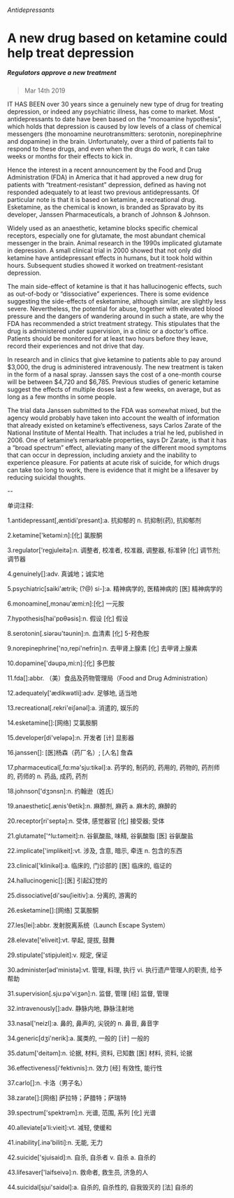 ###### Antidepressants
# A new drug based on ketamine could help treat depression 
##### Regulators approve a new treatment 
> Mar 14th 2019 
IT HAS BEEN over 30 years since a genuinely new type of drug for treating depression, or indeed any psychiatric illness, has come to market. Most antidepressants to date have been based on the “monoamine hypothesis”, which holds that depression is caused by low levels of a class of chemical messengers (the monoamine neurotransmitters: serotonin, norepinephrine and dopamine) in the brain. Unfortunately, over a third of patients fail to respond to these drugs, and even when the drugs do work, it can take weeks or months for their effects to kick in. 
Hence the interest in a recent announcement by the Food and Drug Administration (FDA) in America that it had approved a new drug for patients with “treatment-resistant” depression, defined as having not responded adequately to at least two previous antidepressants. Of particular note is that it is based on ketamine, a recreational drug. Esketamine, as the chemical is known, is branded as Spravato by its developer, Janssen Pharmaceuticals, a branch of Johnson & Johnson. 
Widely used as an anaesthetic, ketamine blocks specific chemical receptors, especially one for glutamate, the most abundant chemical messenger in the brain. Animal research in the 1990s implicated glutamate in depression. A small clinical trial in 2000 showed that not only did ketamine have antidepressant effects in humans, but it took hold within hours. Subsequent studies showed it worked on treatment-resistant depression. 
The main side-effect of ketamine is that it has hallucinogenic effects, such as out-of-body or “dissociative” experiences. There is some evidence suggesting the side-effects of esketamine, although similar, are slightly less severe. Nevertheless, the potential for abuse, together with elevated blood pressure and the dangers of wandering around in such a state, are why the FDA has recommended a strict treatment strategy. This stipulates that the drug is administered under supervision, in a clinic or a doctor’s office. Patients should be monitored for at least two hours before they leave, record their experiences and not drive that day. 
In research and in clinics that give ketamine to patients able to pay around $3,000, the drug is administered intravenously. The new treatment is taken in the form of a nasal spray. Janssen says the cost of a one-month course will be between $4,720 and $6,785. Previous studies of generic ketamine suggest the effects of multiple doses last a few weeks, on average, but as long as a few months in some people. 
The trial data Janssen submitted to the FDA was somewhat mixed, but the agency would probably have taken into account the wealth of information that already existed on ketamine’s effectiveness, says Carlos Zarate of the National Institute of Mental Health. That includes a trial he led, published in 2006. One of ketamine’s remarkable properties, says Dr Zarate, is that it has a “broad spectrum” effect, alleviating many of the different mood symptoms that can occur in depression, including anxiety and the inability to experience pleasure. For patients at acute risk of suicide, for which drugs can take too long to work, there is evidence that it might be a lifesaver by reducing suicidal thoughts. 
-- 
 单词注释:
1.antidepressant[,æntidi'presәnt]:a. 抗抑郁的 n. 抗抑制(药), 抗抑郁剂 
2.ketamine['ketәmi:n]:[化] 氯胺酮 
3.regulator['regjuleitә]:n. 调整者, 校准者, 校准器, 调整器, 标准钟 [化] 调节剂; 调节器 
4.genuinely[]:adv. 真诚地；诚实地 
5.psychiatric[saiki'ætrik; (?@) si-]:a. 精神病学的, 医精神病的 [医] 精神病学的 
6.monoamine[,mɔnәu'æmi:n]:[化] 一元胺 
7.hypothesis[hai'pɒθәsis]:n. 假设 [化] 假设 
8.serotonin[.siәrәu'tәunin]:n. 血清素 [化] 5-羟色胺 
9.norepinephrine['nɔ,repi'nefrin]:n. 去甲肾上腺素 [化] 去甲肾上腺素 
10.dopamine['dәupә,mi:n]:[化] 多巴胺 
11.fda[]:abbr. （美）食品及药物管理局（Food and Drug Administration） 
12.adequately['ædikwәtli]:adv. 足够地, 适当地 
13.recreational[.rekri'eiʃәnәl]:a. 消遣的, 娱乐的 
14.esketamine[]:[网络] 艾氯胺酮 
15.developer[di'velәpә]:n. 开发者 [计] 显影器 
16.janssen[]: [医]杨森（药厂名）; [人名] 詹森 
17.pharmaceutical[,fɑ:mә'sju:tikәl]:a. 药学的, 制药的, 药用的, 药物的, 药剂师的, 药师的 n. 药品, 成药, 药剂 
18.johnson['dʒɔnsn]:n. 约翰逊（姓氏） 
19.anaesthetic[.ænis'θetik]:n. 麻醉剂, 麻药 a. 麻木的, 麻醉的 
20.receptor[ri'septә]:n. 受体, 感觉器官 [化] 接受器; 受体 
21.glutamate['^lu:tәmeit]:n. 谷氨酸盐, 味精, 谷氨酸脂 [医] 谷氨酸盐 
22.implicate['implikeit]:vt. 涉及, 含意, 暗示, 牵连 n. 包含的东西 
23.clinical['klinikәl]:a. 临床的, 门诊部的 [医] 临床的, 临证的 
24.hallucinogenic[]:[医] 引起幻觉的 
25.dissociative[di'sәuʃieitiv]:a. 分离的, 游离的 
26.esketamine[]:[网络] 艾氯胺酮 
27.les[lei]:abbr. 发射脱离系统（Launch Escape System） 
28.elevate['eliveit]:vt. 举起, 提拔, 鼓舞 
29.stipulate['stipjuleit]:v. 规定, 保证 
30.administer[әd'ministә]:vt. 管理, 料理, 执行 vi. 执行遗产管理人的职责, 给予帮助 
31.supervision[.sju:pә'viʒәn]:n. 监督, 管理 [经] 监督, 管理 
32.intravenously[]:adv. 静脉内地, 静脉注射地 
33.nasal['neizl]:a. 鼻的, 鼻声的, 尖锐的 n. 鼻音, 鼻音字 
34.generic[dʒi'nerik]:a. 属类的, 一般的 [计] 一般的 
35.datum['deitәm]:n. 论据, 材料, 资料, 已知数 [医] 材料, 资料, 论据 
36.effectiveness[i'fektivnis]:n. 效力 [经] 有效性, 能行性 
37.carlo[]:n. 卡洛（男子名） 
38.zarate[]:[网络] 萨拉特；萨腊特；萨瑞特 
39.spectrum['spektrәm]:n. 光谱, 范围, 系列 [化] 光谱 
40.alleviate[ә'li:vieit]:vt. 减轻, 使缓和 
41.inability[.inә'biliti]:n. 无能, 无力 
42.suicide['sjuisaid]:n. 自杀, 自杀者 v. 自杀 a. 自杀的 
43.lifesaver['laifseivә]:n. 救命者, 救生员, 济急的人 
44.suicidal[sjui'saidәl]:a. 自杀的, 自杀性的, 自我毁灭的 [法] 自杀的 
